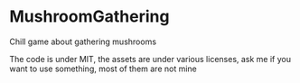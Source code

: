 # MushroomGathering
Chill game about gathering mushrooms

The code is under MIT, the assets are under various licenses, ask me if you want to use something, most of them are not mine
